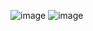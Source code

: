 ![image](https://github.com/user-attachments/assets/e59206e9-2d3a-4910-8222-4d9bfbbd3065)
![image](https://github.com/user-attachments/assets/5b598def-06fd-4b1f-b23b-36737b6320ba)
